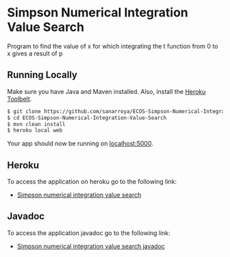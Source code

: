 # Simpson Numerical Integration Value Search 

Program to find the value of x for which integrating the t function from 0 to x gives a result of p

## Running Locally

Make sure you have Java and Maven installed.  Also, install the [Heroku Toolbelt](https://toolbelt.heroku.com/).

```sh
$ git clone https://github.com/sanarroya/ECOS-Simpson-Numerical-Integration.git
$ cd ECOS-Simpson-Numerical-Integration-Value-Search
$ mvn clean install
$ heroku local web
```

Your app should now be running on [localhost:5000](http://localhost:5000/).

## Heroku

To access the application on heroku go to the following link:

- [Simpson numerical integration value search](https://salty-meadow-44541.herokuapp.com/simpsonIntegralXValue)

## Javadoc

To access the application javadoc go to the following link:
- [Simpson numerical integration value search javadoc](http://sanarroya.github.io/ECOS-Simpson-Numerical-Integration-Value-Search/)

